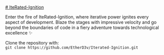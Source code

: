 [# IteRated-Ignition](https://www.figma.com/proto/kSdkw0qzbYIf9ERKwKOemU/SolaRate---Ignition?type=design&node-id=15-8&t=LH9BCD0vRTQd4rKE-1&scaling=scale-down&page-id=0%3A1&starting-point-node-id=12%3A41)

Enter the fire of IteRated-Ignition, where iterative power ignites every aspect of development. Blaze the stages with impressive velocity and go beyond the boundaries of code in a fiery adventure towards technological excellence ✨ 

Clone the repository with: <br>
`git clone https://github.com/EtherD3v/Iterated-Ignition.git`
